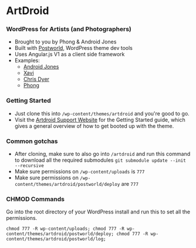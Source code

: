 # ArtDroid
### WordPress for Artists (and Photographers)
- Brought to you by Phong & Android Jones
- Built with [Postworld](https://github.com/ansonphong/postworld), WordPress theme dev tools
- Uses Angular.js V1 as a client side framework
- Examples:
  - [Android Jones](https://androidjones.com)
  - [Xavi](https://xaviart.com)
  - [Chris Dyer](https://positivecreations.ca)
  - [Phong](https://phong.com)

### Getting Started
- Just clone this into `/wp-content/themes/artdroid` and you're good to go.
- Visit the [Artdroid Support Website](https://artdroid.phong.com/) for the Getting Started guide, which gives a general overview of how to get booted up with the theme.

### Common gotchas
- After cloning, make sure to also go into `/artdroid` and run this command to download all the required submodules `git submodule update --init --recursive`
- Make sure permissions on `/wp-content/uploads` is `777`
- Make sure permissions on `/wp-content/themes/artdroid/postworld/deploy` are `777`

### CHMOD Commands

Go into the root directory of your WordPress install and run this to set all the permissions.

```
chmod 777 -R wp-content/uploads; chmod 777 -R wp-content/themes/artdroid/postworld/deploy; chmod 777 -R wp-content/themes/artdroid/postworld/log;
```

